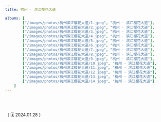```yaml
---
title: 杭州 · 滨江樱花大道

albums: [
		["/images/photos/杭州滨江樱花大道/1.jpeg", "杭州 · 滨江樱花大道"],
		["/images/photos/杭州滨江樱花大道/2.jpeg", "杭州 · 滨江樱花大道"],
		["/images/photos/杭州滨江樱花大道/3.jpeg", "杭州 · 滨江樱花大道"],
		["/images/photos/杭州滨江樱花大道/4.jpeg", "杭州 · 滨江樱花大道"],
		["/images/photos/杭州滨江樱花大道/5.jpeg", "杭州 · 滨江樱花大道"],
		["/images/photos/杭州滨江樱花大道/6.jpeg", "杭州 · 滨江樱花大道"],
		["/images/photos/杭州滨江樱花大道/7.jpeg", "杭州 · 滨江樱花大道"],
		["/images/photos/杭州滨江樱花大道/8.jpeg", "杭州 · 滨江樱花大道"],
		["/images/photos/杭州滨江樱花大道/9.jpeg", "杭州 · 滨江樱花大道"],
		["/images/photos/杭州滨江樱花大道/10.jpeg", "杭州 · 滨江樱花大道"],
		["/images/photos/杭州滨江樱花大道/11.jpeg", "杭州 · 滨江樱花大道"],
		["/images/photos/杭州滨江樱花大道/12.jpeg", "杭州 · 滨江樱花大道"],
		["/images/photos/杭州滨江樱花大道/13.jpeg", "杭州 · 滨江樱花大道"],
		["/images/photos/杭州滨江樱花大道/14.jpeg", "杭州 · 滨江樱花大道"]
	]
---
```


<br/><br/>


（ 🗓️ 2024.01.28 ）


<br/><br/><br/><br/>
